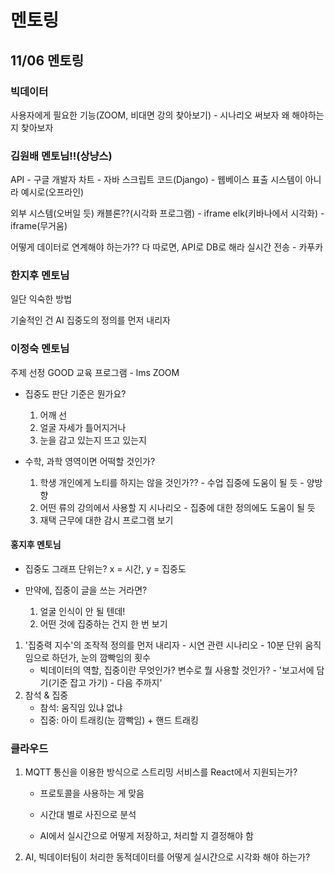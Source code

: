 # 멘토링

## 11/06 멘토링

### 빅데이터

사용자에게 필요한 기능(ZOOM,  비대면 강의 찾아보기) - 시나리오 써보자
왜 해야하는지 찾아보자



### 김원배 멘토님!!(상냥스)

API - 구글 개발자 차트 - 자바 스크립트 코드(Django) - 웹베이스 표출
시스템이 아니라 예시로(오프라인)

외부 시스템(오버일 듯)
캐블론??(시각화 프로그램) - iframe
elk(키바나에서 시각화) - iframe(무거움)

어떻게 데이터로 연계해야 하는가??
다 따로면, API로
DB로 해라
실시간 전송 - 카푸카



### 한지후 멘토님

일단 익숙한 방법

기술적인  건 AI
집중도의 정의를 먼저 내리자



### 이정숙 멘토님

주제 선정 GOOD
교육 프로그램 - lms
ZOOM 

- 집중도 판단 기준은 뭔가요?
  1. 어깨 선
  2. 얼굴
       자세가 틀어지거나
  3. 눈을 감고 있는지 뜨고 있는지

- 수학, 과학 영역이면 어떡할 것인가?
  1. 학생 개인에게 노티를 하지는 않을 것인가?? - 수업 집중에 도움이 될 듯 - 양방향
  2. 어떤 류의 강의에서 사용할 지 시나리오 - 집중에 대한 정의에도 도움이 될 듯
  3. 재택 근무에 대한 감시 프로그램 보기



#### 홍지후 멘토님

- 집중도 그래프 단위는?
   x = 시간, y = 집중도

- 만약에, 집중이 글을 쓰는 거라면?
   1. 얼굴 인식이 안 될 텐데!
   2. 어떤 것에 집중하는 건지 한 번 보기



1. '집중력 지수'의 조작적 정의를 먼저 내리자 - 시연 관련 시나리오 - 10분 단위 움직임으로 하던가, 눈의 깜빡임의 횟수 
   - 빅데이터의 역할, 집중이란 무엇인가? 변수로 뭘 사용할 것인가? - '보고서에 담기(기준 잡고 가기) - 다음 주까지'
2. 참석 & 집중
   - 참석: 움직임 있냐 없냐
   - 집중: 아이 트래킹(눈 깜빡임) + 핸드 트래킹



### 클라우드

1. MQTT 통신을 이용한 방식으로 스트리밍 서비스를 React에서 지원되는가?

   - 프로토콜을 사용하는 게 맞음

   - 시간대 별로 사진으로 분석
   - AI에서 실시간으로 어떻게 저장하고, 처리할 지 결정해야 함

2. AI, 빅데이터팀이 처리한 동적데이터를 어떻게 실시간으로 시각화 해야 하는가?